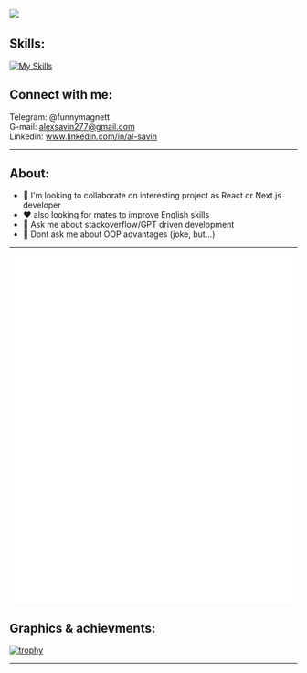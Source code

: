 

![](https://komarev.com/ghpvc/?username=SashaSavin&style=flat-square)
## Skills:
[![My Skills](https://skillicons.dev/icons?i=ts,react,scss,tailwind,figma,materialui,nextjs,postgres,py,vite,webpack&perline=5)](https://skillicons.dev)
 
 
## Connect with me:<br>

Telegram: @funnymagnett <br>
G-mail: alexsavin277@gmail.com <br>
Linkedin: www.linkedin.com/in/al-savin <br>
<hr>

## About:<br>
- 👯 I'm looking to collaborate on interesting project as React or Next.js developer<br>
- ❤️ also looking for mates to improve English skills<br>
- 📖 Ask me about stackoverflow/GPT driven development <br>
- 💬 Dont ask me about OOP advantages (joke, but...)  <br>

<hr>

![Metrics](https://github.com/SashaSavin/SashaSavin/blob/main/github-metrics.svg)

## Graphics & achievments:<br>

[![trophy](https://github-profile-trophy.vercel.app/?username=SashaSavin&column=3&margin-w=15&margin-h=15&theme=tokyonight)](https://github.com/ryo-ma/github-profile-trophy)
<hr>


